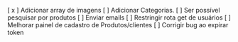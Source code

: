 [ x ] Adicionar array de imagens
[  ] Adicionar Categorias.
[  ] Ser possível pesquisar por produtos
[  ] Enviar emails
[  ] Restringir rota get de usuários
[  ] Melhorar painel de cadastro de Produtos/clientes
[  ] Corrigir bug ao expirar token
